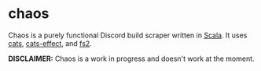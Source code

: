 # chaos

Chaos is a purely functional Discord build scraper written in [Scala]. It uses
[cats], [cats-effect], and [fs2].

**DISCLAIMER:** Chaos is a work in progress and doesn't work at the moment.

[cats]: https://typelevel.org/cats
[cats-effect]: https://typelevel.org/cats-effect
[fs2]: https://fs2.io
[scala]: https://www.scala-lang.org
